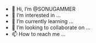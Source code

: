- 👋 Hi, I’m @SONUGAMMER
- 👀 I’m interested in ...
- 🌱 I’m currently learning ...
- 💞️ I’m looking to collaborate on ...
- 📫 How to reach me ...

<!---
SONUGAMMER/SONUGAMMER is a ✨ special ✨ repository because its `README.md` (this file) appears on your GitHub profile.
You can click the Preview link to take a look at your changes.
--->
